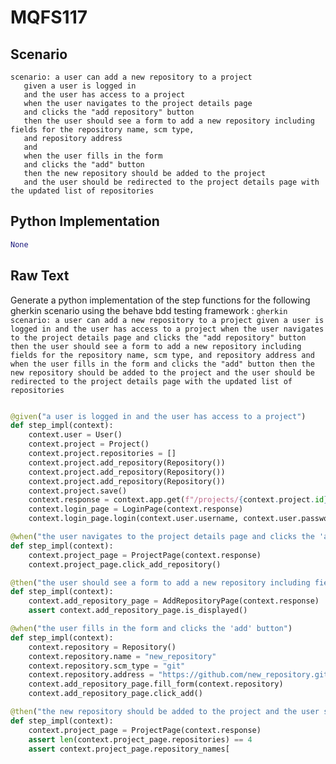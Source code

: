 # MQFS117
## Scenario
```gherkin
scenario: a user can add a new repository to a project 
   given a user is logged in 
   and the user has access to a project 
   when the user navigates to the project details page 
   and clicks the "add repository" button 
   then the user should see a form to add a new repository including fields for the repository name, scm type, 
   and repository address 
   and 
   when the user fills in the form 
   and clicks the "add" button 
   then the new repository should be added to the project 
   and the user should be redirected to the project details page with the updated list of repositories
```


## Python Implementation
```python
None
```


## Raw Text
Generate a python implementation of the step functions for the following gherkin scenario using the behave bdd testing framework : ```gherkin scenario: a user can add a new repository to a project given a user is logged in and the user has access to a project when the user navigates to the project details page and clicks the "add repository" button then the user should see a form to add a new repository including fields for the repository name, scm type, and repository address and when the user fills in the form and clicks the "add" button then the new repository should be added to the project and the user should be redirected to the project details page with the updated list of repositories ```



```python from behave import given, when, then

@given("a user is logged in and the user has access to a project")
def step_impl(context):
    context.user = User()
    context.project = Project()
    context.project.repositories = []
    context.project.add_repository(Repository())
    context.project.add_repository(Repository())
    context.project.add_repository(Repository())
    context.project.save()
    context.response = context.app.get(f"/projects/{context.project.id}")
    context.login_page = LoginPage(context.response)
    context.login_page.login(context.user.username, context.user.password)

@when("the user navigates to the project details page and clicks the 'add repository' button")
def step_impl(context):
    context.project_page = ProjectPage(context.response)
    context.project_page.click_add_repository()

@then("the user should see a form to add a new repository including fields for the repository name, scm type, and repository address")
def step_impl(context):
    context.add_repository_page = AddRepositoryPage(context.response)
    assert context.add_repository_page.is_displayed()

@when("the user fills in the form and clicks the 'add' button")
def step_impl(context):
    context.repository = Repository()
    context.repository.name = "new_repository"
    context.repository.scm_type = "git"
    context.repository.address = "https://github.com/new_repository.git"
    context.add_repository_page.fill_form(context.repository)
    context.add_repository_page.click_add()

@then("the new repository should be added to the project and the user should be redirected to the project details page with the updated list of repositories")
def step_impl(context):
    context.project_page = ProjectPage(context.response)
    assert len(context.project_page.repositories) == 4
    assert context.project_page.repository_names[
